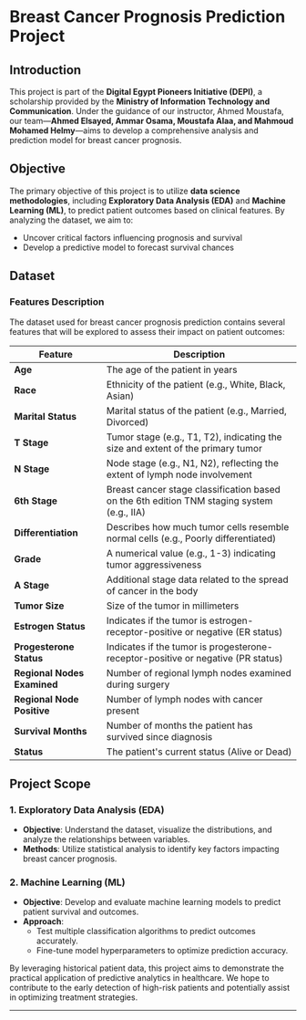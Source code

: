 # Breast Cancer Prognosis Prediction Project

## Introduction
This project is part of the **Digital Egypt Pioneers Initiative (DEPI)**, a scholarship provided by the **Ministry of Information Technology and Communication**. Under the guidance of our instructor, Ahmed Moustafa, our team—**Ahmed Elsayed, Ammar Osama, Moustafa Alaa, and Mahmoud Mohamed Helmy**—aims to develop a comprehensive analysis and prediction model for breast cancer prognosis.

## Objective
The primary objective of this project is to utilize **data science methodologies**, including **Exploratory Data Analysis (EDA)** and **Machine Learning (ML)**, to predict patient outcomes based on clinical features. By analyzing the dataset, we aim to:
- Uncover critical factors influencing prognosis and survival
- Develop a predictive model to forecast survival chances

## Dataset

### Features Description
The dataset used for breast cancer prognosis prediction contains several features that will be explored to assess their impact on patient outcomes:

| Feature                     | Description                                                                                   |
|-----------------------------|-----------------------------------------------------------------------------------------------|
| **Age**                     | The age of the patient in years                                                               |
| **Race**                    | Ethnicity of the patient (e.g., White, Black, Asian)                                          |
| **Marital Status**          | Marital status of the patient (e.g., Married, Divorced)                                       |
| **T Stage**                 | Tumor stage (e.g., T1, T2), indicating the size and extent of the primary tumor               |
| **N Stage**                 | Node stage (e.g., N1, N2), reflecting the extent of lymph node involvement                    |
| **6th Stage**               | Breast cancer stage classification based on the 6th edition TNM staging system (e.g., IIA)    |
| **Differentiation**         | Describes how much tumor cells resemble normal cells (e.g., Poorly differentiated)            |
| **Grade**                   | A numerical value (e.g., 1-3) indicating tumor aggressiveness                                 |
| **A Stage**                 | Additional stage data related to the spread of cancer in the body                             |
| **Tumor Size**              | Size of the tumor in millimeters                                                              |
| **Estrogen Status**         | Indicates if the tumor is estrogen-receptor-positive or negative (ER status)                  |
| **Progesterone Status**     | Indicates if the tumor is progesterone-receptor-positive or negative (PR status)              |
| **Regional Nodes Examined** | Number of regional lymph nodes examined during surgery                                        |
| **Regional Node Positive**  | Number of lymph nodes with cancer present                                                     |
| **Survival Months**         | Number of months the patient has survived since diagnosis                                     |
| **Status**                  | The patient's current status (Alive or Dead)                                                  |

## Project Scope

### 1. Exploratory Data Analysis (EDA)
- **Objective**: Understand the dataset, visualize the distributions, and analyze the relationships between variables.
- **Methods**: Utilize statistical analysis to identify key factors impacting breast cancer prognosis.

### 2. Machine Learning (ML)
- **Objective**: Develop and evaluate machine learning models to predict patient survival and outcomes.
- **Approach**:
  - Test multiple classification algorithms to predict outcomes accurately.
  - Fine-tune model hyperparameters to optimize prediction accuracy.

By leveraging historical patient data, this project aims to demonstrate the practical application of predictive analytics in healthcare. We hope to contribute to the early detection of high-risk patients and potentially assist in optimizing treatment strategies.

---
